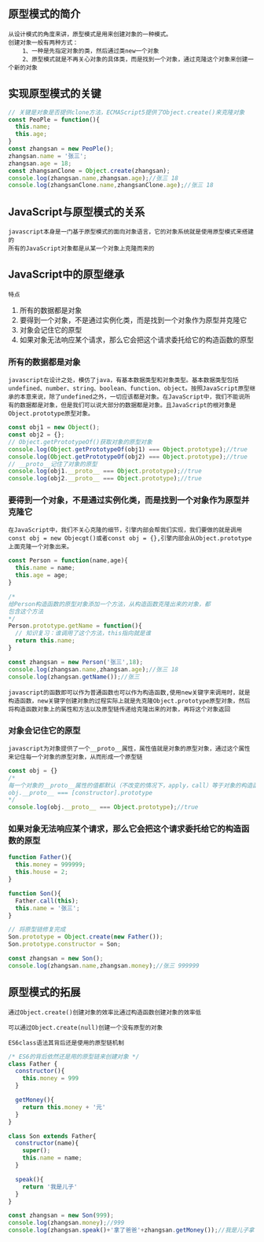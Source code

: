 ## 原型模式的简介

````
从设计模式的角度来讲，原型模式是用来创建对象的一种模式。
创建对象一般有两种方式：
	1、一种是先指定对象的类，然后通过类new一个对象
	2、原型模式就是不再关心对象的具体类，而是找到一个对象，通过克隆这个对象来创建一个新的对象
````

## 实现原型模式的关键

```javascript
// 关键是对象是否提供clone方法，ECMAScript5提供了Object.create()来克隆对象
const PeoPle = function(){
  this.name;
  this.age;
}
const zhangsan = new PeoPle();
zhangsan.name = '张三';
zhangsan.age = 18;
const zhangsanClone = Object.create(zhangsan);
console.log(zhangsan.name,zhangsan.age);//张三 18
console.log(zhangsanClone.name,zhangsanClone.age);//张三 18
```

## JavaScript与原型模式的关系

```
javascript本身是一门基于原型模式的面向对象语言，它的对象系统就是使用原型模式来搭建的
所有的JavaScript对象都是从某一个对象上克隆而来的
```

## JavaScript中的原型继承

`特点`

1. 所有的数据都是对象
2. 要得到一个对象，不是通过实例化类，而是找到一个对象作为原型并克隆它
3. 对象会记住它的原型
4. 如果对象无法响应某个请求，那么它会把这个请求委托给它的构造函数的原型

### 所有的数据都是对象

````
javascript在设计之处，模仿了java，有基本数据类型和对象类型。基本数据类型包括undefined、number、string、boolean、function、object。按照JavaScript原型继承的本意来说，除了undefined之外，一切应该都是对象。在JavaScript中，我们不能说所有的数据都是对象，但是我们可以说大部分的数据都是对象。且JavaScript的根对象是Object.prototype原型对象。
````

```javascript
const obj1 = new Object();
const obj2 = {};
// Object.getPrototypeOf()获取对象的原型对象
console.log(Object.getPrototypeOf(obj1) === Object.prototype);//true
console.log(Object.getPrototypeOf(obj2) === Object.prototype);//true
// __proto__记住了对象的原型
console.log(obj1.__proto__ === Object.prototype);//true
console.log(obj2.__proto__ === Object.prototype);//true
```

### 要得到一个对象，不是通过实例化类，而是找到一个对象作为原型并克隆它

````
在JavaScript中，我们不关心克隆的细节，引擎内部会帮我们实现，我们要做的就是调用const obj = new Objecgt()或者const obj = {},引擎内部会从Object.prototype上面克隆一个对象出来。
````

```javascript
const Person = function(name,age){
  this.name = name;
  this.age = age;
}

/* 
给Person构造函数的原型对象添加一个方法，从构造函数克隆出来的对象，都
包含这个方法
*/
Person.prototype.getName = function(){
  // 知识复习：谁调用了这个方法，this指向就是谁
  return this.name;
}

const zhangsan = new Person('张三',18);
console.log(zhangsan.name,zhangsan.age);//张三 18
console.log(zhangsan.getName());//张三
```

```
javascript的函数即可以作为普通函数也可以作为构造函数,使用new关键字来调用时，就是构造函数，new关键字创建对象的过程实际上就是先克隆Object.prototype原型对象，然后将构造函数对象上的属性和方法以及原型链传递给克隆出来的对象，再将这个对象返回
```

### 对象会记住它的原型

```
javascript为对象提供了一个__proto__属性，属性值就是对象的原型对象，通过这个属性来记住每一个对象的原型对象，从而形成一个原型链
```

```javascript
const obj = {}
/* 
每一个对象的__proto__属性的值都默认（不改变的情况下，apply，call）等于对象的构造函数对象的原型对象
obj.__proto__ === [constructor].prototype
*/
console.log(obj.__proto__ === Object.prototype);//true
```

### 如果对象无法响应某个请求，那么它会把这个请求委托给它的构造函数的原型

```javascript
function Father(){
  this.money = 999999;
  this.house = 2;
}

function Son(){
  Father.call(this);
  this.name = '张三';
}

// 将原型链修复完成
Son.prototype = Object.create(new Father());
Son.prototype.constructor = Son;

const zhangsan = new Son();
console.log(zhangsan.name,zhangsan.money);//张三 999999
```

## 原型模式的拓展

`通过Object.create()创建对象的效率比通过构造函数创建对象的效率低`

`可以通过Object.create(null)创建一个没有原型的对象`

`ES6class语法其背后还是使用的原型链机制`

```javascript
/* ES6的背后依然还是用的原型链来创建对象 */
class Father {
  constructor(){
    this.money = 999
  }

  getMoney(){
    return this.money + '元'
  }
}

class Son extends Father{
  constructor(name){
    super();
    this.name = name;
  }

  speak(){
    return '我是儿子'
  }
}

const zhangsan = new Son(999);
console.log(zhangsan.money);//999
console.log(zhangsan.speak()+'拿了爸爸'+zhangsan.getMoney());//我是儿子拿了爸爸999元
```

